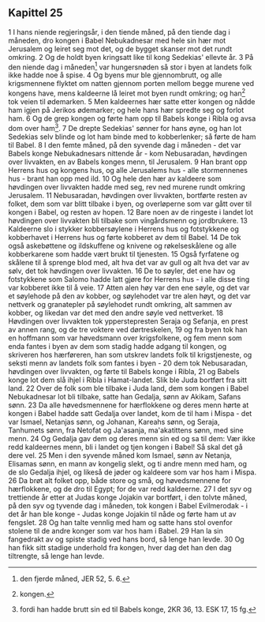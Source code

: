 ## Kapittel 25

1 I hans niende regjeringsår, i den tiende måned, på den tiende dag i måneden, dro kongen i Babel Nebukadnesar med hele sin hær mot Jerusalem og leiret seg mot det, og de bygget skanser mot det rundt omkring.
2 Og de holdt byen kringsatt like til kong Sedekias' ellevte år.
3 På den niende dag i måneden[^1] var hungersnøden så stor i byen at landets folk ikke hadde noe å spise.
4 Og byens mur ble gjennombrutt, og alle krigsmennene flyktet om natten gjennom porten mellom begge murene ved kongens have, mens kaldeerne lå leiret mot byen rundt omkring; og han[^2] tok veien til ødemarken.
5 Men kaldeernes hær satte etter kongen og nådde ham igjen på Jerikos ødemarker; og hele hans hær spredte seg og forlot ham.
6 Og de grep kongen og førte ham opp til Babels konge i Ribla og avsa dom over ham[^3].
7 De drepte Sedekias' sønner for hans øyne, og han lot Sedekias selv blinde og lot ham binde med to kobberlenker; så førte de ham til Babel.
8 I den femte måned, på den syvende dag i måneden - det var Babels konge Nebukadnesars nittende år - kom Nebusaradan, høvdingen over livvakten, en av Babels konges menn, til Jerusalem.
9 Han brant opp Herrens hus og kongens hus, og alle Jerusalems hus - alle stormennenes hus - brant han opp med ild.
10 Og hele den hær av kaldeere som høvdingen over livvakten hadde med seg, rev ned murene rundt omkring Jerusalem.
11 Nebusaradan, høvdingen over livvakten, bortførte resten av folket, dem som var blitt tilbake i byen, og overløperne som var gått over til kongen i Babel, og resten av hopen.
12 Bare noen av de ringeste i landet lot høvdingen over livvakten bli tilbake som vingårdsmenn og jordbrukere.
13 Kaldeerne slo i stykker kobbersøylene i Herrens hus og fotstykkene og kobberhavet i Herrens hus og førte kobberet av dem til Babel.
14 De tok også askebøttene og ildskuffene og knivene og røkelseskålene og alle kobberkarene som hadde vært brukt til tjenesten.
15 Også fyrfatene og skålene til å sprenge blod med, alt hva det var av gull og alt hva det var av sølv, det tok høvdingen over livvakten.
16 De to søyler, det ene hav og fotstykkene som Salomo hadde latt gjøre for Herrens hus - i alle disse ting var kobberet ikke til å veie.
17 Atten alen høy var den ene søyle, og det var et søylehode på den av kobber, og søylehodet var tre alen høyt, og det var nettverk og granatepler på søylehodet rundt omkring, alt sammen av kobber, og likedan var det med den andre søyle ved nettverket.
18 Høvdingen over livvakten tok ypperstepresten Seraja og Sefanja, en prest av annen rang, og de tre voktere ved dørtreskelen,
19 og fra byen tok han en hoffmann som var høvedsmann over krigsfolkene, og fem menn som enda fantes i byen av dem som stadig hadde adgang til kongen, og skriveren hos hærføreren, han som utskrev landets folk til krigstjeneste, og seksti menn av landets folk som fantes i byen -
20 dem tok Nebusaradan, høvdingen over livvakten, og førte til Babels konge i Ribla,
21 og Babels konge lot dem slå ihjel i Ribla i Hamat-landet. Slik ble Juda bortført fra sitt land.
22 Over de folk som ble tilbake i Juda land, dem som kongen i Babel Nebukadnesar lot bli tilbake, satte han Gedalja, sønn av Akikam, Safans sønn.
23 Da alle høvedsmennene for hærflokkene og deres menn hørte at kongen i Babel hadde satt Gedalja over landet, kom de til ham i Mispa - det var Ismael, Netanjas sønn, og Johanan, Kareahs sønn, og Seraja, Tanhumets sønn, fra Netofat og Ja'asanja, ma'akatittens sønn, med sine menn.
24 Og Gedalja gav dem og deres menn sin ed og sa til dem: Vær ikke redd kaldeernes menn, bli i landet og tjen kongen i Babel! Så skal det gå dere vel.
25 Men i den syvende måned kom Ismael, sønn av Netanja, Elisamas sønn, en mann av kongelig slekt, og ti andre menn med ham, og de slo Gedalja ihjel, og likeså de jøder og kaldeere som var hos ham i Mispa.
26 Da brøt alt folket opp, både store og små, og høvedsmennene for hærflokkene, og de dro til Egypt; for de var redd kaldeerne.
27 I det syv og trettiende år etter at Judas konge Jojakin var bortført, i den tolvte måned, på den syv og tyvende dag i måneden, tok kongen i Babel Evilmerodak - i det år han ble konge - Judas konge Jojakin til nåde og førte ham ut av fengslet.
28 Og han talte vennlig med ham og satte hans stol ovenfor stolene til de andre konger som var hos ham i Babel.
29 Han la sin fangedrakt av og spiste stadig ved hans bord, så lenge han levde.
30 Og han fikk sitt stadige underhold fra kongen, hver dag det han den dag tiltrengte, så lenge han levde.

[^1]:  den fjerde måned, JER 52, 5. 6.
[^2]:  kongen.
[^3]:  fordi han hadde brutt sin ed til Babels konge, 2KR 36, 13. ESK 17, 15 fg.

